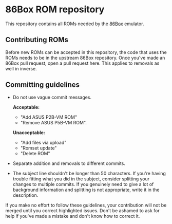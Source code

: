 # 86Box ROM repository

This repository contains all ROMs needed by the [86Box](https://github.com/86Box/86Box) emulator.

## Contributing ROMs
Before new ROMs can be accepted in this repository, the code that uses the ROMs needs to be in the upstream 86Box repository. Once you've made an 86Box pull request, open a pull request here. This applies to removals as well in inverse.

## Committing guidelines
- Do not use vague commit messages.

  **Acceptable:**
  - "Add ASUS P2B-VM ROM"
  - "Remove ASUS P5B-VM ROM".

  **Unacceptable:**
  - "Add files via upload"
  - "Romset update"
  - "Delete ROM"

- Separate addition and removals to different commits.
- The subject line shouldn't be longer than 50 characters. If you're having trouble fitting what you did in the subject, consider splitting your changes to multiple commits. If you genuinely need to give a lot of background information and splitting is not appropriate, write it in the description.

If you make no effort to follow these guidelines, your contribution will not be merged until you correct highlighted issues. Don't be ashamed to ask for help if you've made a mistake and don't know how to correct it.
